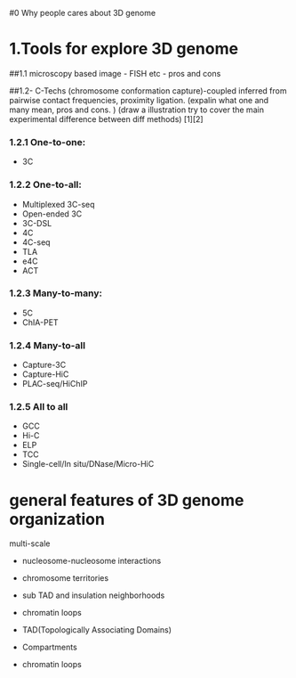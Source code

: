 #0 Why people cares about 3D genome 


# 1.Tools for explore 3D genome
##1.1 microscopy based image 
    - FISH etc
    - pros and cons
    
##1.2- C-Techs (chromosome conformation capture)-coupled 
inferred from pairwise contact frequencies, proximity ligation. 
(expalin what one and many mean, pros and cons. )
(draw a illustration try to cover the main experimental difference between diff methods)
[1][2] 
### 1.2.1 One-to-one:
- 3C

### 1.2.2 One-to-all:
- Multiplexed 3C-seq
- Open-ended 3C
- 3C-DSL
- 4C
- 4C-seq
- TLA
- e4C
- ACT
### 1.2.3 Many-to-many:
- 5C
- ChIA-PET 
### 1.2.4 Many-to-all
- Capture-3C
- Capture-HiC
- PLAC-seq/HiChIP
### 1.2.5 All to all 
- GCC
- Hi-C
- ELP
- TCC
- Single-cell/In situ/DNase/Micro-HiC


# general features of 3D genome organization 
multi-scale 
- nucleosome-nucleosome interactions
- chromosome territories
- sub TAD and insulation neighborhoods
- chromatin loops
- TAD(Topologically Associating Domains)
- Compartments

- chromatin loops

